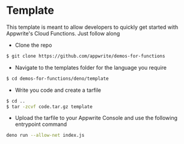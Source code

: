 # Template
This template is meant to allow developers to quickly get started with Appwrite's Cloud Functions. Just follow along 

* Clone the repo
```bash
$ git clone https://github.com/appwrite/demos-for-functions
```

* Navigate to the templates folder for the language you require

```bash
$ cd demos-for-functions/deno/template
```

* Write you code and create a tarfile

```bash
$ cd ..
$ tar -zcvf code.tar.gz template
```

* Upload the tarfile to your Appwrite Console and use the following entrypoint command

```bash
deno run --allow-net index.js
```
